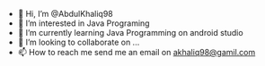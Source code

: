 - 👋 Hi, I’m @AbdulKhaliq98
- 👀 I’m interested in Java Programing
- 🌱 I’m currently learning Java Programming on android studio
- 💞️ I’m looking to collaborate on ...
- 📫 How to reach me send me an email on akhaliq98@gamil.com

<!---
AbdulKhaliq98/AbdulKhaliq98 is a ✨ special ✨ repository because its `README.md` (this file) appears on your GitHub profile.
You can click the Preview link to take a look at your changes.
--->
